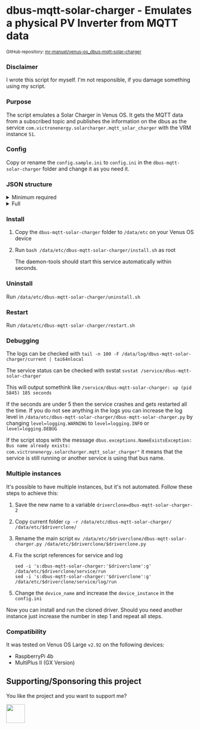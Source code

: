 # dbus-mqtt-solar-charger - Emulates a physical PV Inverter from MQTT data

<small>GitHub repository: [mr-manuel/venus-os_dbus-mqtt-solar-charger](https://github.com/mr-manuel/venus-os_dbus-mqtt-solar-charger)</small>

### Disclaimer

I wrote this script for myself. I'm not responsible, if you damage something using my script.


### Purpose

The script emulates a Solar Charger in Venus OS. It gets the MQTT data from a subscribed topic and publishes the information on the dbus as the service `com.victronenergy.solarcharger.mqtt_solar_charger` with the VRM instance `51`.


### Config

Copy or rename the `config.sample.ini` to `config.ini` in the `dbus-mqtt-solar-charger` folder and change it as you need it.


### JSON structure

<details><summary>Minimum required</summary>

Single MTTP tracker
```json
{
    "Pv": {
        "V": 60.0
    },
    "Yield": {
        "Power": 120.0
    },
    "Dc": {
        "0": {
            "Current": 10.0,
            "Voltage": 12.0
        }
    }
}
```

OR

Multiple MPPT tracker (min 2, max 4)
```json
{
  "Pv": {
    "0": {
      "V": 60.0,
      "P": 10.0
    },
    "1": {
      "V": 60.0,
      "P": 20.0
    },
    "2": {
      "V": 60.0,
      "P": 30.0
    },
    "3": {
      "V": 60.0,
      "P": 40.0
    }
  },
  "Dc": {
    "0": {
      "Voltage": 12.0,
      "Current": 8.33
    }
  }
}
```
</details>

<details><summary>Full</summary>

See [dbus](https://github.com/victronenergy/venus/wiki/dbus#solar-chargers) documentation for value description.

```json
{
    "NrOfTrackers": 4,                <!-- calculated if not set
    "Pv": {
        "0": {
        "V": 60.0,
        "P": 10.0
        },
        "1": {
        "V": 60.0,
        "P": 20.0
        },
        "2": {
        "V": 60.0,
        "P": 30.0
        },
        "3": {
        "V": 60.0,
        "P": 40.0
        }
    },
    "Yield": {
        "Power": 180,                 <!-- calculated in multiple MTTP tracker mode, if not set
        "User": 30,
        "System": 30
    },
    "Dc": {
        "0": {
            "Current": 15,
            "Voltage": 12
        }
    },
    "Link": {
        "NetworkMode": "0x1",
        "BatteryCurrent": 0.0,
        "ChargeCurrent": 0.0,
        "ChargeVoltage": 0.0,
        "NetworkStatus": "0x04",
        "TemperatureSense": 20.0,
        "TemperatureSenseActive": 0,
        "VoltageSense": 80.0,
        "VoltageSenseActive": 0,
    },
    "Settings": {
        "BmsPresent": 0,
        "ChargeCurrentLimit": 120.0
    },
    "Load": {
        "State": 0,
        "I": 0.0
    },
    "ErrorCode": 0,
    "State": 3,
    "Mode": 4,
    "MppOperationMode": 2,
    "DeviceOffReason": "",
    "Relay": {
        "0": {
            "State": 0
        }
    },
    "History": {
        "Daily": {
            "0": {
                "Yield": 11,
                "Consumption": 22,
                "MaxPower": 33,
                "MaxPvVoltage": 44,
                "MinBatteryVoltage": 55,
                "MaxBatteryVoltage": 66,
                "MaxBatteryCurrent": 77,
                "TimeInBulk": 3600,
                "TimeInAbsorption": 1800,
                "TimeInFloat": 900,
                "LastError1": 1,
                "LastError2": 2,
                "LastError3": 3,
                "LastError4": 4
            },
            "1": {
                "Yield": 11,
                "Consumption": 22,
                "MaxPower": 33,
                "MaxPvVoltage": 44,
                "MinBatteryVoltage": 55,
                "MaxBatteryVoltage": 66,
                "MaxBatteryCurrent": 77,
                "TimeInBulk": 3600,
                "TimeInAbsorption": 1800,
                "TimeInFloat": 900,
                "LastError1": 1,
                "LastError2": 2,
                "LastError3": 3,
                "LastError4": 4
            },
            "2": {
                "Yield": 11,
                "Consumption": 22,
                "MaxPower": 33,
                "MaxPvVoltage": 44,
                "MinBatteryVoltage": 55,
                "MaxBatteryVoltage": 66,
                "MaxBatteryCurrent": 77,
                "TimeInBulk": 3600,
                "TimeInAbsorption": 1800,
                "TimeInFloat": 900,
                "LastError1": 1,
                "LastError2": 2,
                "LastError3": 3,
                "LastError4": 4
            }
        },
        "Overall": {
            "DaysAvailable": 3,
            "MaxPvVoltage": 44,
            "MaxBatteryVoltage": 14,
            "MinBatteryVoltage": 11,
            "LastError1": 1,
            "LastError2": 2,
            "LastError3": 3,
            "LastError4": 4
        }
    }
}
```
</details>


### Install

1. Copy the `dbus-mqtt-solar-charger` folder to `/data/etc` on your Venus OS device

2. Run `bash /data/etc/dbus-mqtt-solar-charger/install.sh` as root

   The daemon-tools should start this service automatically within seconds.

### Uninstall

Run `/data/etc/dbus-mqtt-solar-charger/uninstall.sh`

### Restart

Run `/data/etc/dbus-mqtt-solar-charger/restart.sh`

### Debugging

The logs can be checked with `tail -n 100 -F /data/log/dbus-mqtt-solar-charger/current | tai64nlocal`

The service status can be checked with svstat `svstat /service/dbus-mqtt-solar-charger`

This will output somethink like `/service/dbus-mqtt-solar-charger: up (pid 5845) 185 seconds`

If the seconds are under 5 then the service crashes and gets restarted all the time. If you do not see anything in the logs you can increase the log level in `/data/etc/dbus-mqtt-solar-charger/dbus-mqtt-solar-charger.py` by changing `level=logging.WARNING` to `level=logging.INFO` or `level=logging.DEBUG`

If the script stops with the message `dbus.exceptions.NameExistsException: Bus name already exists: com.victronenergy.solarcharger.mqtt_solar_charger"` it means that the service is still running or another service is using that bus name.

### Multiple instances

It's possible to have multiple instances, but it's not automated. Follow these steps to achieve this:

1. Save the new name to a variable `driverclone=dbus-mqtt-solar-charger-2`

2. Copy current folder `cp -r /data/etc/dbus-mqtt-solar-charger/ /data/etc/$driverclone/`

3. Rename the main script `mv /data/etc/$driverclone/dbus-mqtt-solar-charger.py /data/etc/$driverclone/$driverclone.py`

4. Fix the script references for service and log
    ```
    sed -i 's:dbus-mqtt-solar-charger:'$driverclone':g' /data/etc/$driverclone/service/run
    sed -i 's:dbus-mqtt-solar-charger:'$driverclone':g' /data/etc/$driverclone/service/log/run
    ```

5. Change the `device_name` and increase the `device_instance` in the `config.ini`

Now you can install and run the cloned driver. Should you need another instance just increase the number in step 1 and repeat all steps.

### Compatibility

It was tested on Venus OS Large `v2.92` on the following devices:

* RaspberryPi 4b
* MultiPlus II (GX Version)


## Supporting/Sponsoring this project

You like the project and you want to support me?

[<img src="https://github.md0.eu/uploads/donate-button.svg" height="50">](https://www.paypal.com/donate/?hosted_button_id=3NEVZBDM5KABW)

